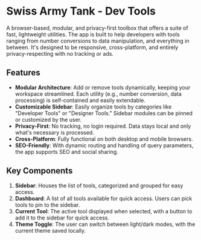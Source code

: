 # Swiss Army Tank - Dev Tools

A browser-based, modular, and privacy-first toolbox that offers a suite of fast, lightweight utilities. The app is built to help developers with tools ranging from number conversions to data manipulation, and everything in between. It's designed to be responsive, cross-platform, and entirely privacy-respecting with no tracking or ads.

## Features

- **Modular Architecture**: Add or remove tools dynamically, keeping your workspace streamlined. Each utility (e.g., number conversion, data processing) is self-contained and easily extendable.
- **Customizable Sidebar**: Easily organize tools by categories like "Developer Tools" or "Designer Tools." Sidebar modules can be pinned or customized by the user.
- **Privacy-First**: No tracking, no login required. Data stays local and only what's necessary is processed.
- **Cross-Platform**: Fully functional on both desktop and mobile browsers.
- **SEO-Friendly**: With dynamic routing and handling of query parameters, the app supports SEO and social sharing.

## Key Components

1. **Sidebar**: Houses the list of tools, categorized and grouped for easy access.
2. **Dashboard**: A list of all tools available for quick access. Users can pick tools to pin to the sidebar.
3. **Current Tool**: The active tool displayed when selected, with a button to add it to the sidebar for quick access.
4. **Theme Toggle**: The user can switch between light/dark modes, with the current theme saved locally.
